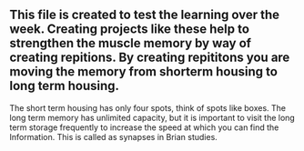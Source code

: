 ## This file is created to test the learning over the week. Creating projects like these help to strengthen the muscle memory by way of creating repitions. By creating repititons you are moving the memory from shorterm housing to long term housing.
The short term housing has only four spots, think of spots like boxes. The long term memory has unlimited capacity, but it is important to visit the long term storage frequently to increase the speed at which you can find the Information. This is called as synapses in Brian studies.
